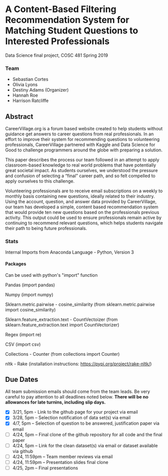 # A Content-Based Filtering Recommendation System for Matching Student Questions to Interested Professionals
Data Science final project, COSC 481 Spring 2019

### Team
- Sebastian Cortes
- Olivia Lyons
- Destiny Adams (Organizer)
- Hannah Roe
- Harrison Ratcliffe

## Abstract
CareerVillage.org is a forum based website created to help students without guidance get answers to career questions from real professionals. In an effort to improve their system for recommending questions to volunteering professionals, CareerVillage partnered with Kaggle and Data Science for Good to challenge programmers around the globe with preparing a solution.

This paper describes the process our team followed in an attempt to apply classroom-based knowledge to real world problems that have potentially great societal impact. As students ourselves, we understood the pressure and confusion of selecting a “final” career path, and so felt compelled to apply ourselves to this challenge.

Volunteering professionals are to receive email subscriptions on a weekly to monthly basis containing new questions, ideally related to their industry. Using the account, question, and answer data provided by CareerVillage, our team has developed a simple, content based recommendation system that would provide ten new questions based on the professionals previous activity. This output could be used to ensure professionals remain active by continuing to recommend relevant questions, which helps students navigate their path to being future professionals. 

### Stats
Internal Imports from Anaconda
Language - Python, Version 3

#### Packages
Can be used with python's "import" function

Pandas (import pandas)

Numpy (import numpy)

Sklearn.metric.pairwise - cosine_similarity (from sklearn.metric.pairwise import cosine_similarity)

Sklearn.feature_extraction.text - CountVectoizer (from sklearn.feature_extraction.text import CountVectorizer)

Regex (import re)

CSV (import csv)

Collections - Counter (from collections import Counter)

nltk - Rake (installation instructions: https://pypi.org/project/rake-nltk/)

## Due Dates
All team submission emails should come from the team leads.
Be very careful to pay attention to all deadlines noted below. **There will be no allowances
for late turnins, including slip days.**
- [x] 3/21, 5pm - Link to the github page for your project via email
- [x] 3/28, 5pm – Selection notification of data set(s) via email
- [X] 4/7, 5pm – Selection of question to be answered, justification paper via email
- [ ] 4/24, 5pm – Final clone of the github repository for all code and the final paper
- [ ] 4/24, 5pm – Link for the clean dataset(s) via email or dataset available via github
- [ ] 4/24, 11:59pm – Team member reviews via email
- [ ] 4/24, 11:59pm – Presentation slides final clone
- [ ] 4/25, 2pm – Final presentations
